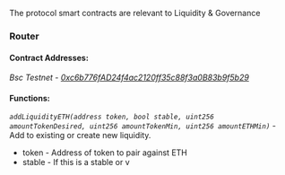 The protocol smart contracts are relevant to Liquidity & Governance

### Router 

#### Contract Addresses:

*Bsc Testnet - [0xc6b776fAD24f4ac2120ff35c88f3a0B83b9f5b29](https://testnet.bscscan.com/address/0xc6b776fAD24f4ac2120ff35c88f3a0B83b9f5b29)*


#### Functions:

*`addLiquidityETH(address token, bool stable, uint256 amountTokenDesired, uint256 amountTokenMin, uint256 amountETHMin)`* - Add to existing or create new liquidity.

  - token - Address of token to pair against ETH
  - stable - If this is a stable or v